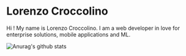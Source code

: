 # Lorenzo Croccolino
Hi ! My name is Lorenzo Croccolino. I am a web developer in love for enterprise solutions, mobile applications and ML.

![Anurag's github stats](https://github-readme-stats.vercel.app/api?username=crocco95&show_icons=true)
